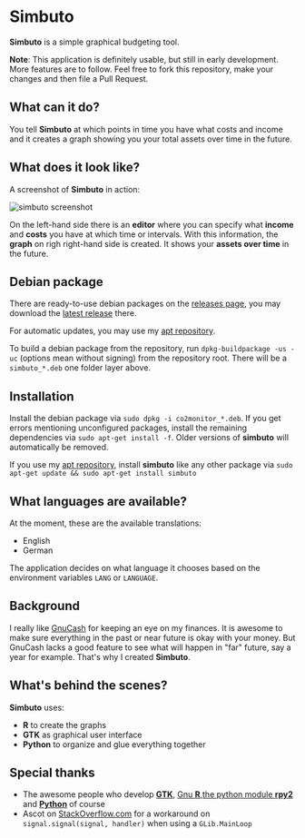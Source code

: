 # Simbuto

**Simbuto** is a simple graphical budgeting tool.

**Note**: This application is definitely usable, but still in early development. More features are to follow. Feel free to fork this repository, make your changes and then file a Pull Request.

## What can it do?

You tell **Simbuto** at which points in time you have what costs and income and it creates a graph showing you your total assets over time in the future.

## What does it look like?

A screenshot of **Simbuto** in action:

![simbuto screenshot](https://cloud.githubusercontent.com/assets/19148271/21787676/d45f1b7c-d6ca-11e6-8442-ec2f2d6e49a3.png)

On the left-hand side there is an **editor** where you can specify what **income** and **costs** you have at which time or intervals. With this information, the **graph** on righ right-hand side is created. It shows your **assets over time** in the future.

## Debian package

There are ready-to-use debian packages on the [releases page](https://github.com/nobodyinperson/simbuto/releases), you may download the [latest release](https://github.com/nobodyinperson/simbuto/releases/latest) there.

For automatic updates, you may use my [apt repository](http://apt.nobodyinperson.de).

To build a debian package from the repository, run ```dpkg-buildpackage -us -uc``` (options mean without signing) from the repository root.
There will be a ```simbuto_*.deb``` one folder layer above.

## Installation

Install the debian package via ```sudo dpkg -i co2monitor_*.deb```. If you get errors mentioning unconfigured packages, install the remaining dependencies via ```sudo apt-get install -f```. 
Older versions of **simbuto** will automatically be removed.

If you use my [apt repository](http://apt.nobodyinperson.de), install **simbuto** like any other package via ```sudo apt-get update && sudo apt-get install simbuto```

## What languages are available?

At the moment, these are the available translations:

- English
- German

The application decides on what language it chooses based on the environment variables `LANG` or `LANGUAGE`.

## Background

I really like [GnuCash](http://gnucash.org/) for keeping an eye on my finances. It is awesome to make sure everything in the past or near future is okay with your money. But GnuCash lacks a good feature to see what will happen in "far" future, say a year for example. That's why I created **Simbuto**.

## What's behind the scenes?

**Simbuto** uses:

- **R** to create the graphs
- **GTK** as graphical user interface
- **Python** to organize and glue everything together

## Special thanks

- The awesome people who develop [**GTK**](https://www.gtk.org/), [Gnu **R**](https://www.r-project.org/),[the python module **rpy2**](https://rpy2.bitbucket.io/) and [**Python**](https://www.python.org/) of course
- Ascot on [StackOverflow.com](http://stackoverflow.com/a/26457317/5433146) for a workaround on ```signal.signal(signal, handler)``` when using a ```GLib.MainLoop```
